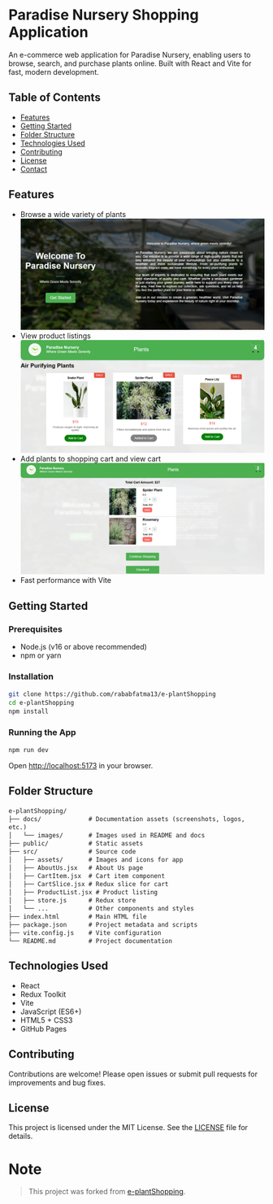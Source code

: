 # Paradise Nursery Shopping Application

An e-commerce web application for Paradise Nursery, enabling users to browse, search, and purchase plants online. Built with React and Vite for fast, modern development.

## Table of Contents
- [Features](#features)
- [Getting Started](#getting-started)
- [Folder Structure](#folder-structure)
- [Technologies Used](#technologies-used)
- [Contributing](#contributing)
- [License](#license)
- [Contact](#contact)

## Features
- Browse a wide variety of plants  
  ![Landing Page](docs/images/landing.png)
- View product listings  
  ![Product List Page](docs/images/productlist.png)
- Add plants to shopping cart and view cart  
  ![Cart Page](docs/images/cart.png)
- Fast performance with Vite

## Getting Started

### Prerequisites
- Node.js (v16 or above recommended)
- npm or yarn

### Installation
```bash
git clone https://github.com/rababfatma13/e-plantShopping
cd e-plantShopping
npm install
```

### Running the App
```bash
npm run dev
```
Open [http://localhost:5173](http://localhost:5173) in your browser.

## Folder Structure
```
e-plantShopping/
├── docs/             # Documentation assets (screenshots, logos, etc.)
│   └── images/       # Images used in README and docs
├── public/           # Static assets
├── src/              # Source code
│   ├── assets/       # Images and icons for app
│   ├── AboutUs.jsx   # About Us page
│   ├── CartItem.jsx  # Cart item component
│   ├── CartSlice.jsx # Redux slice for cart
│   ├── ProductList.jsx # Product listing
│   ├── store.js      # Redux store
│   └── ...           # Other components and styles
├── index.html        # Main HTML file
├── package.json      # Project metadata and scripts
├── vite.config.js    # Vite configuration
└── README.md         # Project documentation
```

## Technologies Used
- React
- Redux Toolkit
- Vite
- JavaScript (ES6+)
- HTML5 + CSS3
- GitHub Pages

## Contributing
Contributions are welcome! Please open issues or submit pull requests for improvements and bug fixes.

## License
This project is licensed under the MIT License. See the [LICENSE](LICENSE) file for details.

# Note
> This project was forked from [e-plantShopping](https://github.com/ibm-developer-skills-network/e-plantShopping).